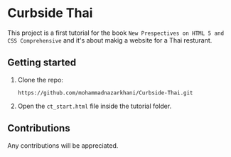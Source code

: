# Curbside Thai

This project is a first tutorial for the book `New Prespectives on HTML 5 and CSS Comprehensive` and it's about makig a website for a Thai resturant.

## Getting started

1. Clone the repo:

    ```
    https://github.com/mohammadnazarkhani/Curbside-Thai.git
    ```

2. Open the `ct_start.html` file inside the tutorial folder.

## Contributions

Any contributions will be appreciated.
